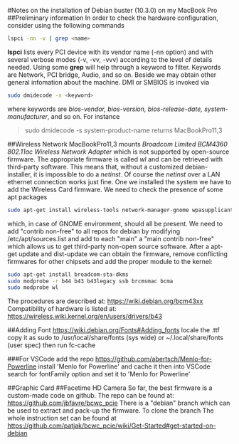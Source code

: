 #Notes on the installation of Debian buster (10.3.0) on my MacBook Pro
##Preliminary information
In order to check the hardware configuration, consider using the following commands
```bash
lspci -nn -v | grep <name>
```
**lspci** lists every PCI device with its vendor name (-nn option) and with several verbose modes (-v, -vv, -vvv) according to the level of details needed.
Using some **grep** will help through a keyword to filter. Keywords are Network, PCI bridge, Audio, and so on.
Beside we may obtain other general infomation about the machine. DMI or SMBIOS is invoked via
```bash
sudo dmidecode -s <keyword>
```
where keywords are *bios-vendor, bios-version, bios-release-date, system-manufacturer*, and so on.
For instance
> sudo dmidecode -s system-product-name
returns
> MacBookPro11,3 

##Wireless Network
MacBookPro11,3 mounts *Broadcom Limited BCM4360 802.11ac Wireless Network Adapter* which is not
supported by open-source firmware. The appropriate firmware is called *wl* and can be retrieved 
with third-party software.
This means that, without a customized debian-installer, it is impossible to do a *netinst*. Of 
course the *netinst* over a LAN ethernet connection works just fine. One we installed the 
system we have to add the Wireless Card firmware.
We need to check the presence of some apt packages
```bash
sudo apt-get install wireless-tools network-manager-gnome wpasupplicant
```
which, in case of GNOME environment, should all be present.
We need to add "contrib non-free" to all repos for debian by modifying /etc/apt/sources.list
and add to each "main" a "main contrib non-free" which allows us to get third-party 
non-open source software. After a apt-get update and dist-update we can obtain the firmware, 
remove conflicting firmwares for other chipsets and add the proper module to the kernel:
```bash
sudo apt-get install broadcom-sta-dkms
sudo modprobe -r b44 b43 b43legacy ssb brcmsmac bcma
sudo modprobe wl
```
The procedures are described at: https://wiki.debian.org/bcm43xx
Compatibility of hardware is listed at: https://wireless.wiki.kernel.org/en/users/drivers/b43

##Adding Font
https://wiki.debian.org/Fonts#Adding_fonts
locale the .ttf
copy it as sudo to /usr/local/share/fonts (sys wide) or ~/.local/share/fonts (user spec)
then run fc-cache

###For VSCode
add the repo https://github.com/abertsch/Menlo-for-Powerline
install 'Menlo for Powerline' and cache it
then into VSCode search for fontFamily option and set it to 'Menlo for Powerline'

##Graphic Card
##Facetime HD Camera
So far, the best firmware is a custom-made code on github. The repo can be 
found at: https://github.com/jbfavre/bcwc_pcie
There is a "debian" branch which can be used to extract and pack-up the 
firmware. To clone the branch
The whole instruction set can be found at
https://github.com/patjak/bcwc_pcie/wiki/Get-Started#get-started-on-debian

